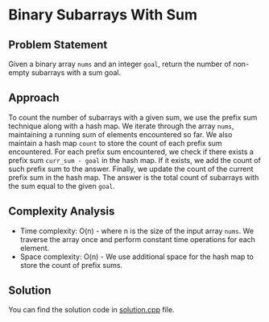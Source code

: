 # Binary Subarrays With Sum

## Problem Statement
Given a binary array `nums` and an integer `goal`, return the number of non-empty subarrays with a sum goal.

## Approach
To count the number of subarrays with a given sum, we use the prefix sum technique along with a hash map. We iterate through the array `nums`, maintaining a running sum of elements encountered so far. We also maintain a hash map `count` to store the count of each prefix sum encountered. For each prefix sum encountered, we check if there exists a prefix sum `curr_sum - goal` in the hash map. If it exists, we add the count of such prefix sum to the answer. Finally, we update the count of the current prefix sum in the hash map. The answer is the total count of subarrays with the sum equal to the given `goal`.

## Complexity Analysis
- Time complexity: O(n) - where n is the size of the input array `nums`. We traverse the array once and perform constant time operations for each element.
- Space complexity: O(n) - We use additional space for the hash map to store the count of prefix sums.

## Solution
You can find the solution code in [solution.cpp](solution.cpp) file.